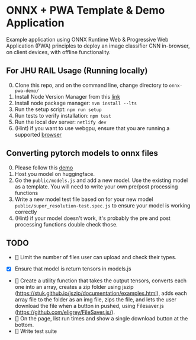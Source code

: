 # ONNX + PWA Template & Demo Application

Example application using ONNX Runtime Web & Progressive Web Application (PWA) principles to deploy an image classifier CNN in-browser, on client devices, with offline functionality.


## For JHU RAIL Usage (Running locally)
0) Clone this repo, and on the command line, change directory to `onnx-pwa-demo/`
1) Install Node Version Manager from this [link](https://github.com/nvm-sh/nvm?tab=readme-ov-file#installing-and-updating)
2) Install node package manager: `nvm install --lts`
3) Run the setup script: `npm run setup`
4) Run tests to verify installation: `npm test`
5) Run the local dev server: `netlify dev`
6) (Hint) if you want to use webgpu, ensure that you are running a supported [browser](https://github.com/gpuweb/gpuweb/wiki/Implementation-Status)


## Converting pytorch models to onnx files
0) Please follow this [demo](https://docs.pytorch.org/tutorials/advanced/super_resolution_with_onnxruntime.html)
1) Host you model on huggingface.
2) Go the `public/models.js` and add a new model. Use the existing model as a template. You will need to write your own pre/post processing functions
3) Write a new model test file based on for your new model `public/super_resolution-test.spec.js` to ensure your model is working correctly
4) (Hint) if your model doesn't work, it's probably the pre and post processing functions double check those.


## TODO

- [] Limit the number of files user can upload and check their types.
- [x] Ensure that model is return tensors in models.js
- [] Create a utility function that takes the output tensors, converts each one into an array, creates a zip folder using jszip (https://stuk.github.io/jszip/documentation/examples.html), adds each array file to the folder as an img file, zips the file, and lets the user download the file when a button in pushed, using Filesaver.js (https://github.com/eligrey/FileSaver.js/).
- [] On the page, list run times and show a single download button at the bottom.
- [] Write test suite
